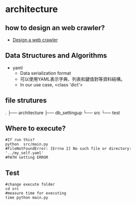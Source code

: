 # architecture

## how to design an web crawler?

* [Design a web crawler](https://github.com/donnemartin/system-design-primer/blob/master/solutions/system_design/web_crawler/README.md)

## Data Structures and Algorithms

* yaml
    * Data serialization format
    * 可以使用YAML表示字典、列表和鍵值對等資料結構。
    * In our use case, <class 'dict'>

## file strutures

.
├── architecture
├── db_settingup
└── src
    └── test

## Where to execute?

```shell
#If run this?
python  src/main.py
#FileNotFoundError: [Errno 2] No such file or directory: '../my_self.yaml'
#PATH setting ERROR

```

## Test

```shell
#change execute folder
cd src
#measure time for executing
time python main.py

```